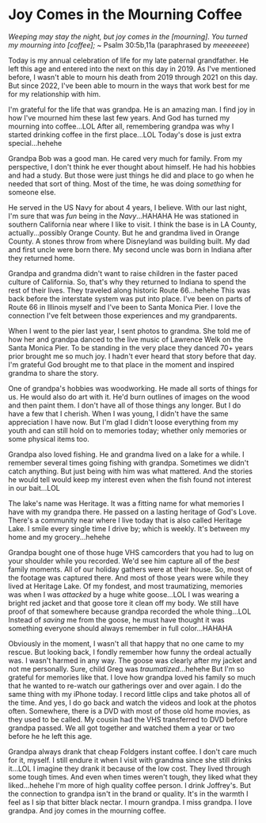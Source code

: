 # Joy Comes in the Mourning Coffee

*Weeping may stay the night, but joy comes in the [mourning]. You turned my mourning into [coffee];* ~ Psalm 30:5b,11a (paraphrased by *meeeeeee*)

Today is my annual celebration of life for my late paternal grandfather. He left this age and entered into the next on this day in 2019. As I've mentioned before, I wasn't able to mourn his death from 2019 through 2021 on this day. But since 2022, I've been able to mourn in the ways that work best for me for my relationship with him.

I'm grateful for the life that was grandpa. He is an amazing man. I find joy in how I've mourned him these last few years. And God has turned my mourning into coffee...LOL After all, remembering grandpa was why I started drinking coffee in the first place...LOL Today's dose is just extra special...hehehe

Grandpa Bob was a good man. He cared very much for family. From my perspective, I don't think he ever thought about himself. He had his hobbies and had a study. But those were just things he did and place to go when he needed that sort of thing. Most of the time, he was doing *something* for someone else.

He served in the US Navy for about 4 years, I believe. With our last night, I'm sure that was *fun* being in the *Navy*...HAHAHA He was stationed in southern California near where I like to visit. I think the base is in LA County, actually...possibly Orange County. But he and grandma lived in Orange County. A stones throw from where Disneyland was building built. My dad and first uncle were born there. My second uncle was born in Indiana after they returned home.

Grandpa and grandma didn't want to raise children in the faster paced culture of California. So, that's why they returned to Indiana to spend the rest of their lives. They traveled along historic Route 66...hehehe This was back before the interstate system was put into place. I've been on parts of Route 66 in Illinois myself and I've been to Santa Monica Pier. I love the connection I've felt between those experiences and my grandparents.

When I went to the pier last year, I sent photos to grandma. She told me of how her and grandpa danced to the live music of Lawrence Welk on the Santa Monica Pier. To be standing in the very place they danced 70+ years prior brought me so much joy. I hadn't ever heard that story before that day. I'm grateful God brought me to that place in the moment and inspired grandma to share the story.

One of grandpa's hobbies was woodworking. He made all sorts of things for us. He would also do art with it. He'd burn outlines of images on the wood and then paint them. I don't have all of those things any longer. But I do have a few that I cherish. When I was young, I didn't have the same appreciation I have now. But I'm glad I didn't loose everything from my youth and can still hold on to memories today; whether only memories or some physical items too.

Grandpa also loved fishing. He and grandma lived on a lake for a while. I remember several times going fishing with grandpa. Sometimes we didn't catch anything. But just being with him was what mattered. And the stories he would tell would keep my interest even when the fish found not interest in our bait...LOL

The lake's name was Heritage. It was a fitting name for what memories I have with my grandpa there. He passed on a lasting heritage of God's Love. There's a community near where I live today that is also called Heritage Lake. I smile every single time I drive by; which is weekly. It's between my home and my grocery...hehehe

Grandpa bought one of those huge VHS camcorders that you had to lug on your shoulder while you recorded. We'd see him capture all of the *best* family moments. All of our holiday gathers were at their house. So, most of the footage was captured there. And most of those years were while they lived at Heritage Lake. Of my fondest, and most traumatizing, memories was when I was *attacked* by a huge white goose...LOL I was wearing a bright red jacket and that goose tore it clean off my body. We still have proof of that somewhere because grandpa recorded the whole thing...LOL Instead of *saving* me from the goose, he must have thought it was something everyone should always remember in full color...HAHAHA

Obviously in the moment, I wasn't all that happy that no one came to my rescue. But looking back, I fondly remember how funny the ordeal actually was. I wasn't harmed in any way. The goose was clearly after my jacket and not me personally. Sure, child Greg was *traumatized*...hehehe But I'm so grateful for memories like that. I love how grandpa loved his family so much that he wanted to re-watch our gatherings over and over again. I do the same thing with my iPhone today. I record little clips and take photos all of the time. And yes, I do go back and watch the videos and look at the photos often. Somewhere, there is a DVD with most of those old home movies, as they used to be called. My cousin had the VHS transferred to DVD before grandpa passed. We all got together and watched them a year or two before he he left this age.





Grandpa always drank that cheap Foldgers instant coffee. I don't care much for it, myself. I still endure it when I visit with grandma since she still drinks it...LOL I imagine they drank it because of the low cost. They lived through some tough times. And even when times weren't tough, they liked what they liked...hehehe I'm more of high quality coffee person. I drink Joffrey's. But the connection to grandpa isn't in the brand or quality. It's in the warmth I feel as I sip that bitter black nectar. I mourn grandpa. I miss grandpa. I love grandpa. And joy comes in the mourning coffee.